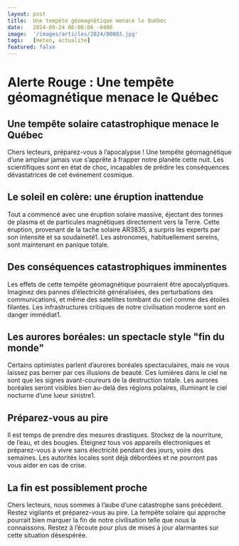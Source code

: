 ```yaml
---
layout: post
title:  Une tempête géomagnétique menace le Québec
date:   2024-09-24 06:06:06 -0400
image:  '/images/articles/2024/00003.jpg'
tags:   [meteo, actualite]
featured: false
---
```


# Alerte Rouge : Une tempête géomagnétique menace le Québec

## Une tempête solaire catastrophique menace le Québec
Chers lecteurs, préparez-vous à l’apocalypse ! Une tempête géomagnétique d’une ampleur jamais vue s’apprête à frapper notre planète cette nuit. Les scientifiques sont en état de choc, incapables de prédire les conséquences dévastatrices de cet événement cosmique.

## Le soleil en colère: une éruption inattendue
Tout a commencé avec une éruption solaire massive, éjectant des tonnes de plasma et de particules magnétiques directement vers la Terre. Cette éruption, provenant de la tache solaire AR3835, a surpris les experts par son intensité et sa soudaineté1. Les astronomes, habituellement sereins, sont maintenant en panique totale.

## Des conséquences catastrophiques imminentes
Les effets de cette tempête géomagnétique pourraient être apocalyptiques. Imaginez des pannes d’électricité généralisées, des perturbations des communications, et même des satellites tombant du ciel comme des étoiles filantes. Les infrastructures critiques de notre civilisation moderne sont en danger immédiat1.

## Les aurores boréales: un spectacle style "fin du monde"
Certains optimistes parlent d’aurores boréales spectaculaires, mais ne vous laissez pas berner par ces illusions de beauté. Ces lumières dans le ciel ne sont que les signes avant-coureurs de la destruction totale. Les aurores boréales seront visibles bien au-delà des régions polaires, illuminant le ciel nocturne d’une lueur sinistre1.

## Préparez-vous au pire
Il est temps de prendre des mesures drastiques. Stockez de la nourriture, de l’eau, et des bougies. Éteignez tous vos appareils électroniques et préparez-vous à vivre sans électricité pendant des jours, voire des semaines. Les autorités locales sont déjà débordées et ne pourront pas vous aider en cas de crise.

## La fin est possiblement proche
Chers lecteurs, nous sommes à l’aube d’une catastrophe sans précédent. Restez vigilants et préparez-vous au pire. La tempête solaire qui approche pourrait bien marquer la fin de notre civilisation telle que nous la connaissons.
Restez à l’écoute pour plus de mises à jour alarmantes sur cette situation désespérée.